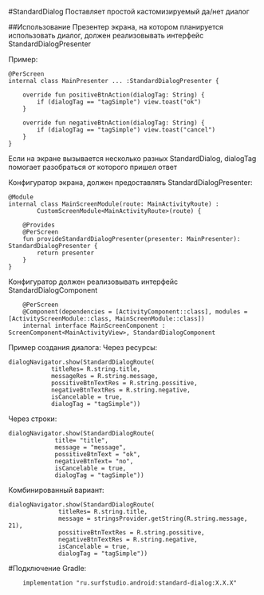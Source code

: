#StandardDialog
Поставляет простой кастомизируемый да/нет диалог

##Использование
Презентер экрана, на котором планируется использовать диалог, должен реализовывать интерфейс
StandardDialogPresenter

Пример: 

    @PerScreen
    internal class MainPresenter ... :StandardDialogPresenter {

        override fun positiveBtnAction(dialogTag: String) {
            if (dialogTag == "tagSimple") view.toast("ok")
        }

        override fun negativeBtnAction(dialogTag: String) {
            if (dialogTag == "tagSimple") view.toast("cancel")
        }
    }

Если на экране вызывается несколько разных StandardDialog, dialogTag помогает разобраться от которого пришел ответ

Конфигуратор экрана, должен предоставлять StandardDialogPresenter:

    @Module
    internal class MainScreenModule(route: MainActivityRoute) :
            CustomScreenModule<MainActivityRoute>(route) {

        @Provides
        @PerScreen
        fun provideStandardDialogPresenter(presenter: MainPresenter): StandardDialogPresenter {
            return presenter
        }
    }
Конфигуратор должен реализовывать интерфейс StandardDialogComponent
    
        @PerScreen
        @Component(dependencies = [ActivityComponent::class], modules = [ActivityScreenModule::class, MainScreenModule::class])
        internal interface MainScreenComponent : ScreenComponent<MainActivityView>, StandardDialogComponent

Пример создания диалога:
Через ресурсы:

    dialogNavigator.show(StandardDialogRoute(
                titleRes= R.string.title,
                messageRes = R.string.message,
                possitiveBtnTextRes = R.string.possitive,
                negativeBtnTextRes = R.string.negative,
                isCancelable = true,
                dialogTag = "tagSimple"))
                
 Через строки:
 
    dialogNavigator.show(StandardDialogRoute(
                 title= "title",
                 message = "message",
                 possitiveBtnText = "ok",
                 negativeBtnText= "no",
                 isCancelable = true,
                 dialogTag = "tagSimple"))
                 
  Комбинированный вариант:
  
    dialogNavigator.show(StandardDialogRoute(
                  titleRes= R.string.title,
                  message = stringsProvider.getString(R.string.message, 21),
                  possitiveBtnTextRes = R.string.possitive,
                  negativeBtnTextRes = R.string.negative,
                  isCancelable = true,
                  dialogTag = "tagSimple"))
                  

#Подключение
Gradle:
```
    implementation "ru.surfstudio.android:standard-dialog:X.X.X"
```